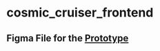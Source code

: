 # cosmic_cruiser_frontend

## Figma File for the [Prototype](https://www.figma.com/file/N90OEvMyd35ob9T3VKN3hf/website-layout?type=design&node-id=0-1&mode=design&t=JFPgKdXAhI64zrlu-0)
